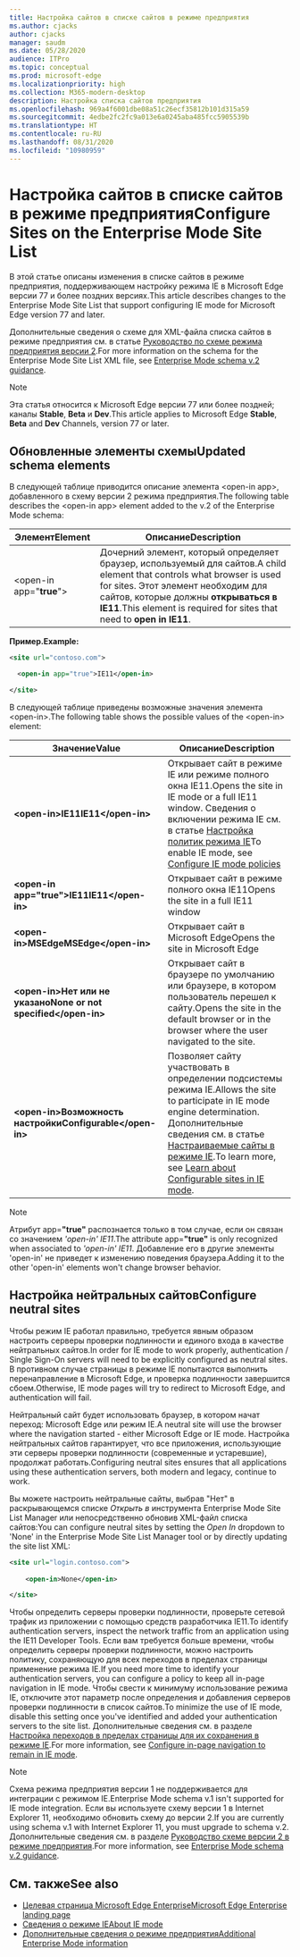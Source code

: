 ```yaml
---
title: Настройка сайтов в списке сайтов в режиме предприятия
ms.author: cjacks
author: cjacks
manager: saudm
ms.date: 05/28/2020
audience: ITPro
ms.topic: conceptual
ms.prod: microsoft-edge
ms.localizationpriority: high
ms.collection: M365-modern-desktop
description: Настройка списка сайтов предприятия
ms.openlocfilehash: 969a4f6001dbe08a51c26ecf35812b101d315a59
ms.sourcegitcommit: 4edbe2fc2fc9a013e6a0245aba485fcc5905539b
ms.translationtype: HT
ms.contentlocale: ru-RU
ms.lasthandoff: 08/31/2020
ms.locfileid: "10980959"
---
```

# <span data-ttu-id="97bc6-103">Настройка сайтов в списке сайтов в режиме предприятия</span><span class="sxs-lookup"><span data-stu-id="97bc6-103">Configure Sites on the Enterprise Mode Site List</span></span>

<span data-ttu-id="97bc6-104">В этой статье описаны изменения в списке сайтов в режиме предприятия, поддерживающем настройку режима IE в Microsoft Edge версии 77 и более поздних версиях.</span><span class="sxs-lookup"><span data-stu-id="97bc6-104">This article describes changes to the Enterprise Mode Site List that support configuring IE mode for Microsoft Edge version 77 and later.</span></span>

<span data-ttu-id="97bc6-105">Дополнительные сведения о схеме для XML-файла списка сайтов в режиме предприятия см. в статье [Руководство по схеме режима предприятия версии 2](https://docs.microsoft.com/internet-explorer/ie11-deploy-guide/enterprise-mode-schema-version-2-guidance).</span><span class="sxs-lookup"><span data-stu-id="97bc6-105">For more information on the schema for the Enterprise Mode Site List XML file, see [Enterprise Mode schema v.2 guidance](https://docs.microsoft.com/internet-explorer/ie11-deploy-guide/enterprise-mode-schema-version-2-guidance).</span></span>

> [!NOTE]
> <span data-ttu-id="97bc6-106">Эта статья относится к Microsoft Edge версии 77 или более поздней; каналы **Stable**, **Beta** и **Dev**.</span><span class="sxs-lookup"><span data-stu-id="97bc6-106">This article applies to Microsoft Edge **Stable**, **Beta** and **Dev** Channels, version 77 or later.</span></span>

## <span data-ttu-id="97bc6-107">Обновленные элементы схемы</span><span class="sxs-lookup"><span data-stu-id="97bc6-107">Updated schema elements</span></span>

<span data-ttu-id="97bc6-108">В следующей таблице приводится описание элемента \<open-in app\>, добавленного в схему версии 2 режима предприятия.</span><span class="sxs-lookup"><span data-stu-id="97bc6-108">The following table describes the \<open-in app\> element added to the v.2 of the Enterprise Mode schema:</span></span>

| **<span data-ttu-id="97bc6-109">Элемент</span><span class="sxs-lookup"><span data-stu-id="97bc6-109">Element</span></span>** | **<span data-ttu-id="97bc6-110">Описание</span><span class="sxs-lookup"><span data-stu-id="97bc6-110">Description</span></span>** |
| --- | --- |
| \<open-in app="**true**"\> | <span data-ttu-id="97bc6-111">Дочерний элемент, который определяет браузер, используемый для сайтов.</span><span class="sxs-lookup"><span data-stu-id="97bc6-111">A child element that controls what browser is used for sites.</span></span> <span data-ttu-id="97bc6-112">Этот элемент необходим для сайтов, которые должны **открываться в IE11**.</span><span class="sxs-lookup"><span data-stu-id="97bc6-112">This element is required for sites that need to **open in IE11**.</span></span>|

**<span data-ttu-id="97bc6-113">Пример.</span><span class="sxs-lookup"><span data-stu-id="97bc6-113">Example:</span></span>**

``` xml
<site url="contoso.com">

  <open-in app="true">IE11</open-in>

</site>
```

<span data-ttu-id="97bc6-114">В следующей таблице приведены возможные значения элемента \<open-in\>.</span><span class="sxs-lookup"><span data-stu-id="97bc6-114">The following table shows the possible values of the \<open-in\> element:</span></span>

| **<span data-ttu-id="97bc6-115">Значение</span><span class="sxs-lookup"><span data-stu-id="97bc6-115">Value</span></span>** | **<span data-ttu-id="97bc6-116">Описание</span><span class="sxs-lookup"><span data-stu-id="97bc6-116">Description</span></span>** |
| --- | --- |
| **\<open-in\><span data-ttu-id="97bc6-117">IE11</span><span class="sxs-lookup"><span data-stu-id="97bc6-117">IE11</span></span>\</open-in\>** | <span data-ttu-id="97bc6-118">Открывает сайт в режиме IE или режиме полного окна IE11.</span><span class="sxs-lookup"><span data-stu-id="97bc6-118">Opens the site in IE mode or a full IE11 window.</span></span> <span data-ttu-id="97bc6-119">Сведения о включении режима IE см. в статье [Настройка политик режима IE](https://docs.microsoft.com/deployedge/edge-ie-mode-policies)</span><span class="sxs-lookup"><span data-stu-id="97bc6-119">To enable IE mode, see [Configure IE mode policies](https://docs.microsoft.com/deployedge/edge-ie-mode-policies)</span></span>|
| **\<open-in app="**true**"\><span data-ttu-id="97bc6-120">IE11</span><span class="sxs-lookup"><span data-stu-id="97bc6-120">IE11</span></span>\</open-in\>** | <span data-ttu-id="97bc6-121">Открывает сайт в режиме полного окна IE11</span><span class="sxs-lookup"><span data-stu-id="97bc6-121">Opens the site in a full IE11 window</span></span> |
| **\<open-in\><span data-ttu-id="97bc6-122">MSEdge</span><span class="sxs-lookup"><span data-stu-id="97bc6-122">MSEdge</span></span>\</open-in\>** | <span data-ttu-id="97bc6-123">Открывает сайт в Microsoft Edge</span><span class="sxs-lookup"><span data-stu-id="97bc6-123">Opens the site in Microsoft Edge</span></span> |
| **\<open-in\><span data-ttu-id="97bc6-124">Нет или не указано</span><span class="sxs-lookup"><span data-stu-id="97bc6-124">None or not specified</span></span>\</open-in\>** | <span data-ttu-id="97bc6-125">Открывает сайт в браузере по умолчанию или браузере, в котором пользователь перешел к сайту.</span><span class="sxs-lookup"><span data-stu-id="97bc6-125">Opens the site in the default browser or in the browser where the user navigated to the site.</span></span> |
|**\<open-in\><span data-ttu-id="97bc6-126">Возможность настройки</span><span class="sxs-lookup"><span data-stu-id="97bc6-126">Configurable</span></span>\</open-in\>** | <span data-ttu-id="97bc6-127">Позволяет сайту участвовать в определении подсистемы режима IE.</span><span class="sxs-lookup"><span data-stu-id="97bc6-127">Allows the site to participate in IE mode engine determination.</span></span> <span data-ttu-id="97bc6-128">Дополнительные сведения см. в статье [Настраиваемые сайты в режиме IE](edge-learnmore-configurable-sites-ie-mode.md).</span><span class="sxs-lookup"><span data-stu-id="97bc6-128">To learn more, see [Learn about Configurable sites in IE mode](edge-learnmore-configurable-sites-ie-mode.md).</span></span>  |

>[!NOTE]
> <span data-ttu-id="97bc6-129">Атрибут app=**"true"** распознается только в том случае, если он связан со значением _'open-in' IE11_.</span><span class="sxs-lookup"><span data-stu-id="97bc6-129">The attribute app=**"true"** is only recognized when associated to _'open-in' IE11_.</span></span> <span data-ttu-id="97bc6-130">Добавление его в другие элементы 'open-in' не приведет к изменению поведения браузера.</span><span class="sxs-lookup"><span data-stu-id="97bc6-130">Adding it to the other 'open-in' elements won't change browser behavior.</span></span>   

## <span data-ttu-id="97bc6-131">Настройка нейтральных сайтов</span><span class="sxs-lookup"><span data-stu-id="97bc6-131">Configure neutral sites</span></span>

<span data-ttu-id="97bc6-132">Чтобы режим IE работал правильно, требуется явным образом настроить серверы проверки подлинности и единого входа в качестве нейтральных сайтов.</span><span class="sxs-lookup"><span data-stu-id="97bc6-132">In order for IE mode to work properly, authentication / Single Sign-On servers will need to be explicitly configured as neutral sites.</span></span> <span data-ttu-id="97bc6-133">В противном случае страницы в режиме IE попытаются выполнить перенаправление в Microsoft Edge, и проверка подлинности завершится сбоем.</span><span class="sxs-lookup"><span data-stu-id="97bc6-133">Otherwise, IE mode pages will try to redirect to Microsoft Edge, and authentication will fail.</span></span>

<span data-ttu-id="97bc6-134">Нейтральный сайт будет использовать браузер, в котором начат переход: Microsoft Edge или режим IE.</span><span class="sxs-lookup"><span data-stu-id="97bc6-134">A neutral site will use the browser where the navigation started - either Microsoft Edge or IE mode.</span></span> <span data-ttu-id="97bc6-135">Настройка нейтральных сайтов гарантирует, что все приложения, использующие эти серверы проверки подлинности (современные и устаревшие), продолжат работать.</span><span class="sxs-lookup"><span data-stu-id="97bc6-135">Configuring neutral sites ensures that all applications using these authentication servers, both modern and legacy, continue to work.</span></span>

<span data-ttu-id="97bc6-136">Вы можете настроить нейтральные сайты, выбрав "Нет" в раскрывающемся списке *Открыть в* инструмента Enterprise Mode Site List Manager или непосредственно обновив XML-файл списка сайтов:</span><span class="sxs-lookup"><span data-stu-id="97bc6-136">You can configure neutral sites by setting the *Open In* dropdown to 'None' in the Enterprise Mode Site List Manager tool or by directly updating the site list XML:</span></span>

``` xml
<site url="login.contoso.com">
   
    <open-in>None</open-in>

</site>
```

<span data-ttu-id="97bc6-137">Чтобы определить серверы проверки подлинности, проверьте сетевой трафик из приложении с помощью средств разработчика IE11.</span><span class="sxs-lookup"><span data-stu-id="97bc6-137">To identify authentication servers, inspect the network traffic from an application using the IE11 Developer Tools.</span></span> <span data-ttu-id="97bc6-138">Если вам требуется больше времени, чтобы определить серверы проверки подлинности, можно настроить политику, сохраняющую для всех переходов в пределах страницы применение режима IE.</span><span class="sxs-lookup"><span data-stu-id="97bc6-138">If you need more time to identify your authentication servers, you can configure a policy to keep all in-page navigation in IE mode.</span></span> <span data-ttu-id="97bc6-139">Чтобы свести к минимуму использование режима IE, отключите этот параметр после определения и добавления серверов проверки подлинности в список сайтов.</span><span class="sxs-lookup"><span data-stu-id="97bc6-139">To minimize the use of IE mode, disable this setting once you've identified and added your authentication servers to the site list.</span></span> <span data-ttu-id="97bc6-140">Дополнительные сведения см. в разделе [Настройка переходов в пределах страницы для их сохранения в режиме IE](https://docs.microsoft.com/deployedge/microsoft-edge-policies#internetexplorerintegrationsiteredirect).</span><span class="sxs-lookup"><span data-stu-id="97bc6-140">For more information, see [Configure in-page navigation to remain in IE mode](https://docs.microsoft.com/deployedge/microsoft-edge-policies#internetexplorerintegrationsiteredirect).</span></span>

>[!NOTE]
   ><span data-ttu-id="97bc6-141">Схема режима предприятия версии 1 не поддерживается для интеграции с режимом IE.</span><span class="sxs-lookup"><span data-stu-id="97bc6-141">Enterprise Mode schema v.1 isn't supported for IE mode integration.</span></span> <span data-ttu-id="97bc6-142">Если вы используете схему версии 1 в Internet Explorer 11, необходимо обновить схему до версии 2.</span><span class="sxs-lookup"><span data-stu-id="97bc6-142">If you are currently using schema v.1 with Internet Explorer 11, you must upgrade to schema v.2.</span></span> <span data-ttu-id="97bc6-143">Дополнительные сведения см. в разделе [Руководство схеме версии 2 в режиме предприятия](https://docs.microsoft.com/internet-explorer/ie11-deploy-guide/enterprise-mode-schema-version-2-guidance).</span><span class="sxs-lookup"><span data-stu-id="97bc6-143">For more information, see [Enterprise Mode schema v.2 guidance](https://docs.microsoft.com/internet-explorer/ie11-deploy-guide/enterprise-mode-schema-version-2-guidance).</span></span>

## <span data-ttu-id="97bc6-144">См. также</span><span class="sxs-lookup"><span data-stu-id="97bc6-144">See also</span></span>

- [<span data-ttu-id="97bc6-145">Целевая страница Microsoft Edge Enterprise</span><span class="sxs-lookup"><span data-stu-id="97bc6-145">Microsoft Edge Enterprise landing page</span></span>](https://aka.ms/EdgeEnterprise)
- [<span data-ttu-id="97bc6-146">Сведения о режиме IE</span><span class="sxs-lookup"><span data-stu-id="97bc6-146">About IE mode</span></span>](https://docs.microsoft.com/deployedge/edge-ie-mode)
- [<span data-ttu-id="97bc6-147">Дополнительные сведения о режиме предприятия</span><span class="sxs-lookup"><span data-stu-id="97bc6-147">Additional Enterprise Mode information</span></span>](https://docs.microsoft.com/internet-explorer/ie11-deploy-guide/enterprise-mode-overview-for-ie11)